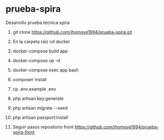 # prueba-spira
Desarrollo prueba tecnica spira

1. git clone https://github.com/jhomove1994/prueba-spira.git
2. En la carpeta raiz cd docker
3. docker-compose build app
4. docker-compose up -d
5. docker-compose exec app bash
6. composer install
7. cp .env.example .env
8. php artisan key:generate
9. php artisan migrate --seed
10. php artisan passport:install

11. Seguir pasos repositorio front
https://github.com/jhomove1994/prueba-spira-front
